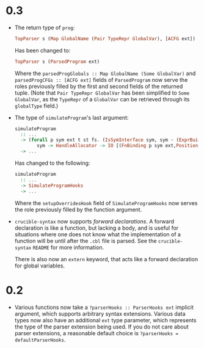 # 0.3

* The return type of `prog`:

  ```hs
  TopParser s (Map GlobalName (Pair TypeRepr GlobalVar), [ACFG ext])
  ```

  Has been changed to:

  ```hs
  TopParser s (ParsedProgram ext)
  ```

  Where the `parsedProgGlobals :: Map GlobalName (Some GlobalVar)` and
  `parsedProgCFGs :: [ACFG ext]` fields of `ParsedProgram` now serve the roles
  previously filled by the first and second fields of the returned tuple. (Note
  that `Pair TypeRepr GlobalVar` has been simplified to `Some GlobalVar`, as
  the `TypeRepr` of a `GlobalVar` can be retrieved through its `globalType`
  field.)
* The type of `simulateProgram`'s last argument:

  ```hs
  simulateProgram
    :: ...
    -> (forall p sym ext t st fs. (IsSymInterface sym, sym ~ (ExprBuilder t st fs)) =>
          sym -> HandleAllocator -> IO [(FnBinding p sym ext,Position)])
    -> ...
  ```

  Has changed to the following:

  ```hs
  simulateProgram
    :: ...
    -> SimulateProgramHooks
    -> ...
  ```

  Where the `setupOverridesHook` field of `SimulateProgramHooks` now serves the
  role previously filled by the function argument.

* `crucible-syntax` now supports _forward declarations_. A forward declaration
  is like a function, but lacking a body, and is useful for situations where
  one does not know what the implementation of a function will be until after
  the `.cbl` file is parsed. See the `crucible-syntax` `README` for more
  information.

  There is also now an `extern` keyword, that acts like a forward declaration
  for global variables.

# 0.2

* Various functions now take a `?parserHooks :: ParserHooks ext` implicit
  argument, which supports arbitrary syntax extensions. Various data types now
  also have an additional `ext` type parameter, which represents the type of
  the parser extension being used. If you do not care about parser extensions,
  a reasonable default choice is `?parserHooks = defaultParserHooks`.
